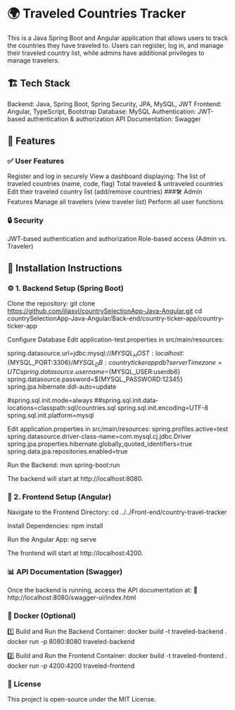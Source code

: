 # 🌍 Traveled Countries Tracker
This is a Java Spring Boot and Angular application that allows users to track the countries they have traveled to. Users can register, log in, and manage their traveled country list, while admins have additional privileges to manage travelers.

## 🏗️ Tech Stack
Backend: Java, Spring Boot, Spring Security, JPA, MySQL, JWT
Frontend: Angular, TypeScript, Bootstrap
Database: MySQL
Authentication: JWT-based authentication & authorization
API Documentation: Swagger

## 🚀 Features
### ✅ User Features
Register and log in securely
View a dashboard displaying:
The list of traveled countries (name, code, flag)
Total traveled & untraveled countries
Edit their traveled country list (add/remove countries)
###🛠️ Admin Features
Manage all travelers (view traveler list)
Perform all user functions
### 🔒 Security
JWT-based authentication and authorization
Role-based access (Admin vs. Traveler)
## 📌 Installation Instructions
### ⚙️ 1. Backend Setup (Spring Boot)
Clone the repository:
git clone https://github.com/iliasvl/countrySelectionApp-Java-Angular.git
cd countrySelectionApp-Java-Angular/Back-end/country-ticker-app/country-ticker-app

Configure Database
Edit application-test.properties in src/main/resources:

spring.datasource.url=jdbc:mysql://${MYSQL_HOST:localhost}:${MYSQL_PORT:3306}/${MYSQL_DB:countrytickerappdb}?serverTimezone=UTC
spring.datasource.username=${MYSQL_USER:userdb6}
spring.datasource.password=${MYSQL_PASSWORD:12345}
spring.jpa.hibernate.ddl-auto=update

#spring.sql.init.mode=always
##spring.sql.init.data-locations=classpath:sql/countries.sql
spring.sql.init.encoding=UTF-8
spring.sql.init.platform=mysql


Edit application.properties in src/main/resources:
spring.profiles.active=test
spring.datasource.driver-class-name=com.mysql.cj.jdbc.Driver
spring.jpa.properties.hibernate.globally_quoted_identifiers=true
spring.data.jpa.repositories.enabled=true


Run the Backend:
mvn spring-boot:run

The backend will start at http://localhost:8080.

### 🎨 2. Frontend Setup (Angular)
Navigate to the Frontend Directory:
cd ../../Front-end/country-travel-tracker


Install Dependencies:
npm install

Run the Angular App:
ng serve

The frontend will start at http://localhost:4200.

### 📊 API Documentation (Swagger)
Once the backend is running, access the API documentation at:
📄 http://localhost:8080/swagger-ui/index.html

### 🐳 Docker (Optional)
1️⃣ Build and Run the Backend Container:
docker build -t traveled-backend .
docker run -p 8080:8080 traveled-backend

2️⃣ Build and Run the Frontend Container:
docker build -t traveled-frontend .
docker run -p 4200:4200 traveled-frontend

### 📜 License
This project is open-source under the MIT License.
